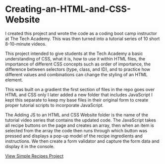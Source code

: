 # Creating-an-HTML-and-CSS-Website

I created this project and wrote the code as a coding boot camp instructor at The Tech Academy. This was then turned into a tutorial series of 10 short 8-10-minute videos. 

This project intended to give students at the Tech Academy a basic understanding of CSS, what it is, how to use it within HTML files, the importance of different CSS concepts such as order of importance, the difference between selectors (type, class, and ID), and to practice how different values and combinations can change the styling of an HTML element. 

This was built on a gradient the first section of files in the repo goes over HTML and CSS only I later added a new folder that includes JavaScript I kept this separate to keep my base files in their original form to create proper tutorial scripts to incorporate JavaScript.

The Adding JS to an HTML and CSS Website folder is the name of the tutorial video series that contains the updated code. The JavaScript takes all recipe buttons on the page and creates an array, then when an item is selected from the array the code then runs through which button was pressed and displays a pop-up model of the recipe ingredients and instructions. We then create a form validator and capture the form data and display it in the console. 

[View Simple Recipes Project](https://laceymorganw.github.io/projects/Simple-Recipes/index.html)
